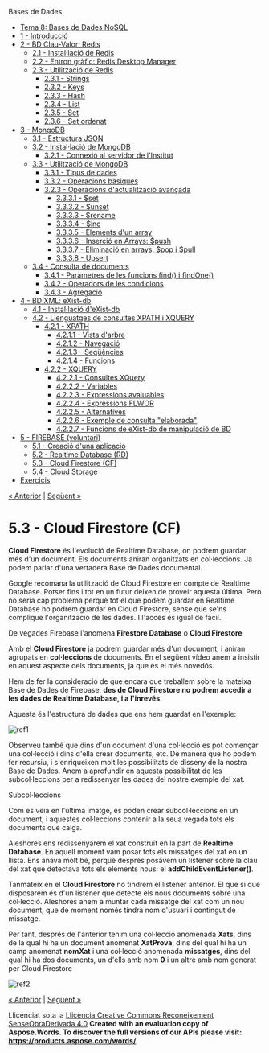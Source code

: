 Bases de Dades

- [Tema 8: Bases de Dades NoSQL](index.md)
- [1 - Introducció](1__introducci.md)
- [2 - BD Clau-Valor: Redis](2__bd_clauvalor_redis.md) 
  - [2.1 - Instal·lació de Redis](21__installaci_de_redis.md)
  - [2.2 - Entron gràfic: Redis Desktop Manager](22__entron_grfic_redis_desktop_manager.md)
  - [2.3 - Utilització de Redis](23__utilitzaci_de_redis.md) 
    - [2.3.1 - Strings](231__strings.md)
    - [2.3.2 - Keys](232__keys.md)
    - [2.3.3 - Hash](233__hash.md)
    - [2.3.4 - List](234__list.md)
    - [2.3.5 - Set](235__set.md)
    - [2.3.6 - Set ordenat](236__set_ordenat.md)
- [3 - MongoDB](3__mongodb.md) 
  - [3.1 - Estructura JSON](31__estructura_json.md)
  - [3.2 - Instal·lació de MongoDB](32__installaci_de_mongodb.md) 
    - [3.2.1 - Connexió al servidor de l'Institut](321__connexi_al_servidor_de_linstitut.md)
  - [3.3 - Utilització de MongoDB](33__utilitzaci_de_mongodb.md) 
    - [3.3.1 - Tipus de dades](331__tipus_de_dades.md)
    - [3.3.2 - Operacions bàsiques](332__operacions_bsiques.md)
    - [3.2.3 - Operacions d'actualització avançada](323__operacions_dactualitzaci_avanada.md) 
      - [3.3.3.1 - $set](3331__set.md)
      - [3.3.3.2 - $unset](3332__unset.md)
      - [3.3.3.3 - $rename](3333__rename.md)
      - [3.3.3.4 - $inc](3334__inc.md)
      - [3.3.3.5 - Elements d'un array](3335__elements_dun_array.md)
      - [3.3.3.6 - Inserció en Arrays: $push](3336__inserci_en_arrays_push.md)
      - [3.3.3.7 - Eliminació en arrays: $pop i $pull](3337__eliminaci_en_arrays_pop_i_pull.md)
      - [3.3.3.8 - Upsert](3338__upsert.md)
  - [3.4 - Consulta de documents](34__consulta_de_documents.md) 
    - [3.4.1 - Paràmetres de les funcions find() i findOne()](341__parmetres_de_les_funcions_find_i_findone.md)
    - [3.4.2 - Operadors de les condicions](342__operadors_de_les_condicions.md)
    - [3.4.3 - Agregació](343__agregaci.md)
- [4 - BD XML: eXist-db](4__bd_xml_existdb.md) 
  - [4.1 - Instal·lació d'eXist-db](41__installaci_dexistdb.md)
  - [4.2 - Llenguatges de consultes XPATH i XQUERY](42__llenguatges_de_consultes_xpath_i_xquery.md) 
    - [4.2.1 - XPATH](421__xpath.md) 
      - [4.2.1.1 - Vista d'arbre](4211__vista_darbre.md)
      - [4.2.1.2 - Navegació](4212__navegaci.md)
      - [4.2.1.3 - Seqüències](4213__seqncies.md)
      - [4.2.1.4 - Funcions](4214__funcions.md)
    - [4.2.2 - XQUERY](422__xquery.md) 
      - [4.2.2.1 - Consultes XQuery](4221__consultes_xquery.md)
      - [4.2.2.2 - Variables](4222__variables.md)
      - [4.2.2.3 - Expressions avaluables](4223__expressions_avaluables.md)
      - [4.2.2.4 - Expressions FLWOR](4224__expressions_flwor.md)
      - [4.2.2.5 - Alternatives](4225__alternatives.md)
      - [4.2.2.6 - Exemple de consulta "elaborada"](4226__exemple_de_consulta_elaborada.md)
      - [4.2.2.7 - Funcions de eXist-db de manipulació de BD](4227__funcions_de_existdb_de_manipulaci_de_bd.md)
- [5 - FIREBASE (voluntari)](5__firebase_voluntari.md) 
  - [5.1 - Creació d'una aplicació](51__creaci_duna_aplicaci.md)
  - [5.2 - Realtime Database (RD)](52__realtime_database_rd.md)
  - [5.3 - Cloud Firestore (CF)](53__cloud_firestore_cf.md)
  - [5.4 - Cloud Storage](54__cloud_storage.md)
- [Exercicis](exercicis.md)

[« Anterior](52__realtime_database_rd.md) | [Següent »](54__cloud_storage.md)
# <a name="main"></a>**5.3 - Cloud Firestore (CF)**
**Cloud Firestore** és l'evolució de Realtime Database, on podrem guardar més d'un document. Els documents aniran organitzats en col·leccions. Ja podem parlar d'una vertadera Base de Dades documental.

Google recomana la utilització de Cloud Firestore en compte de Realtime Database. Potser fins i tot en un futur deixen de proveir aquesta última. Però no seria cap problema perquè tot el que podem guardar en Realtime Database ho podrem guardar en Cloud Firestore, sense que se'ns complique l'organització de les dades. I l'accés és igual de fàcil.

De vegades Firebase l'anomena **Firestore Database** o **Cloud Firestore**

Amb el **Cloud Firestore** ja podrem guardar més d'un document, i aniran agrupats en **col·leccions** de documents. En el següent vídeo anem a insistir en aquest aspecte dels documents, ja que és el més novedós.

Hem de fer la consideració de que encara que treballem sobre la mateixa Base de Dades de Firebase, **des de Cloud Firestore no podrem accedir a les dades de Realtime Database, i a l'inrevés**.

Aquesta és l'estructura de dades que ens hem guardat en l'exemple:

![ref1]

Observeu també que dins d'un document d'una col·lecció es pot començar una col·lecció i dins d'ella crear documents, etc. De manera que ho podem fer recursiu, i s'enriqueixen molt les possibilitats de disseny de la nostra Base de Dades. Anem a aprofundir en aquesta possibilitat de les subcol·leccions per a redissenyar les dades del nostre exemple del xat.

Subcol·leccions

Com es veia en l'última imatge, es poden crear subcol·leccions en un document, i aquestes col·leccions contenir a la seua vegada tots els documents que calga.

Aleshores ens redissenyarem el xat construït en la part de **Realtime Database**. En aquell moment vam posar tots els missatges del xat en un llista. Ens anava molt bé, perquè després posàvem un listener sobre la clau del xat que detectava tots els elements nous: el **addChildEventListener()**.

Tanmateix en el **Cloud Firestore** no tindrem el listener anterior. El que sí que disposarem és d'un listener que detecte els nous documents sobre una col·lecció. Aleshores anem a muntar cada missatge del xat com un nou document, que de moment només tindrà nom d'usuari i contingut de missatge.

Per tant, després de l'anterior tenim una col·lecció anomenada **Xats**, dins de la qual hi ha un document anomenat **XatProva**, dins del qual hi ha un camp anomenat **nomXat** i una col·lecció anomenada **missatges**, dins del qual hi ha dos documents, un d'ells amb nom **0** i un altre amb nom generat per Cloud Firestore

![ref2]

[« Anterior](52__realtime_database_rd.md) | [Següent »](54__cloud_storage.md)

Llicenciat sota la [Llicència Creative Commons Reconeixement SenseObraDerivada 4.0](http://creativecommons.org/licenses/by-nd/4.0/)
**Created with an evaluation copy of Aspose.Words. To discover the full versions of our APIs please visit: https://products.aspose.com/words/**

[ref1]: 53__cloud_firestore_cf.002.png
[ref2]: 53__cloud_firestore_cf.003.png
